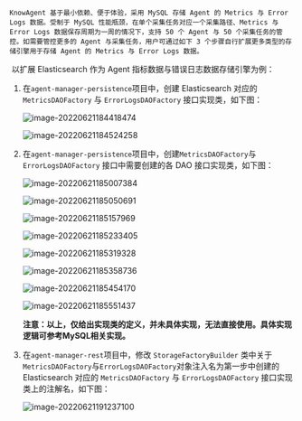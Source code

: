 	KnowAgent 基于最小依赖、便于体验，采用 MySQL 存储 Agent 的 Metrics 与 Error Logs 数据。受制于 MySQL 性能瓶颈，在单个采集任务对应一个采集路径、Metrics 与 Error Logs 数据保存周期为一周的情况下，支持 50 个 Agent 与 50 个采集任务的管控。如需要管控更多的 Agent 与采集任务，用户可通过如下 3 个步骤自行扩展更多类型的存储引擎用于存储 Agent 的 Metrics 与 Error Logs 数据。

​	以扩展 Elasticsearch 作为 Agent 指标数据与错误日志数据存储引擎为例：

1. 在`agent-manager-persistence`项目中，创建 Elasticsearch 对应的 `MetricsDAOFactory` 与 `ErrorLogsDAOFactory` 接口实现类，如下图：

   ![image-20220621184418474](assets/ElasticsearchErrorLogsDAOFactory.png)

   ![image-20220621184524258](assets/ElasticsearchMetricsDAOFactory.png)

2. 在`agent-manager-persistence`项目中，创建`MetricsDAOFactory`与 `ErrorLogsDAOFactory` 接口中需要创建的各 DAO 接口实现类，如下图：

   ![image-20220621185007384](assets/ElasticsearchAgentErrorLogDAO.png)

   ![image-20220621185050691](assets/ElasticsearchMetricsAgentDAO.png)

   ![image-20220621185157969](assets/ElasticsearchMetricsDiskDAO.png)

   ![image-20220621185233405](assets/ElasticsearchMetricsDiskIODAO.png)

   ![image-20220621185319328](assets/ElasticsearchMetricsLogCollectTaskDAO.png)

   ![image-20220621185358736](assets/ElasticsearchMetricsNetCardDAO.png)

   ![image-20220621185454170](assets/ElasticsearchMetricsProcessDAO.png)

   ![image-20220621185551437](assets/ElasticsearchMetricsSystemDAO.png)

   **注意：以上，仅给出实现类的定义，并未具体实现，无法直接使用。具体实现逻辑可参考MySQL相关实现。**

3. 在`agent-manager-rest`项目中，修改 `StorageFactoryBuilder` 类中关于`MetricsDAOFactory`与`ErrorLogsDAOFactory`对象注入名为第一步中创建的 Elasticsearch 对应的 `MetricsDAOFactory` 与 `ErrorLogsDAOFactory` 接口实现类上的注解名，如下图：

   ![image-20220621191237100](assets/StorageFactoryBuilder.png)